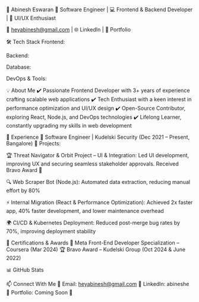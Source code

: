 
📌 Abinesh Eswaran
🚀 Software Engineer | 💻 Frontend & Backend Developer | 🎨 UI/UX Enthusiast

📧 heyabinesh@gmail.com | 🌐 LinkedIn | 🏡 Portfolio

🛠 Tech Stack
Frontend:

Backend:

Database:

DevOps & Tools:

💡 About Me
✔️ Passionate Frontend Developer with 3+ years of experience crafting scalable web applications
✔️ Tech Enthusiast with a keen interest in performance optimization and UI/UX design
✔️ Open-Source Contributor, exploring React, Node.js, and DevOps technologies
✔️ Lifelong Learner, constantly upgrading my skills in web development

🚀 Experience
🔹 Software Engineer | Kudelski Security (Dec 2021 – Present, Bangalore)
🔹 Projects:

🏆 Threat Navigator & Orbit Project – UI & Integration: Led UI development, improving UX and securing seamless stakeholder approvals. Received Bravo Award 🏅

🔍 Web Scraper Bot (Node.js): Automated data extraction, reducing manual effort by 80%

⚡ Internal Migration (React & Performance Optimization): Achieved 2x faster app, 40% faster development, and lower maintenance overhead

🌍 CI/CD & Kubernetes Deployment: Reduced post-merge bug rates by 70%, improving deployment stability

📜 Certifications & Awards
🏅 Meta Front-End Developer Specialization – Coursera (Mar 2024)
🏆 Bravo Award – Kudelski Group (Oct 2024 & June 2022)

📊 GitHub Stats


📫 Connect With Me
📧 Email: heyabinesh@gmail.com
🔗 LinkedIn: abineshe
💼 Portfolio: Coming Soon 🚀

